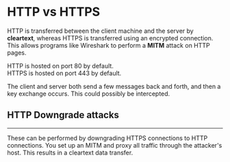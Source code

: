 # HTTP vs HTTPS

HTTP is transferred between the client machine and
the server by **cleartext**, whereas HTTPS is transferred 
using an encrypted connection.  
This allows programs like Wireshark to perform a
**MITM** attack on HTTP pages.

HTTP is hosted on port 80 by default.  
HTTPS is hosted on port 443 by default.

The client and server both send a few messages back
and forth, and then a key exchange occurs. This could 
possibly be intercepted.

## HTTP Downgrade attacks
-------------------
These can be performed by downgrading HTTPS connections
to HTTP connections. You set up an MITM and proxy all
traffic through the attacker's host. This results in a 
cleartext data transfer.